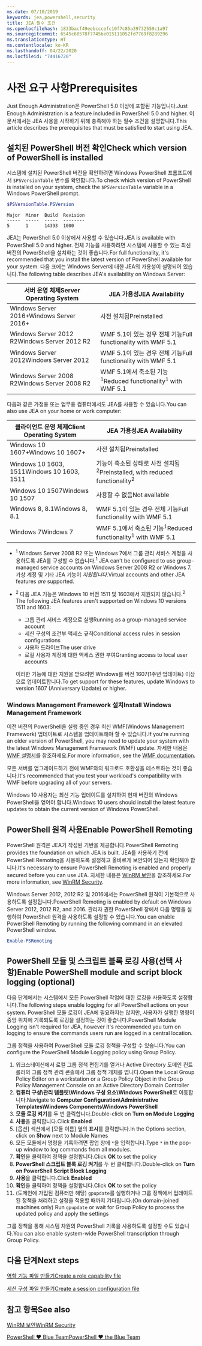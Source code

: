 ```yaml
---
ms.date: 07/10/2019
keywords: jea,powershell,security
title: JEA 필수 조건
ms.openlocfilehash: 1833bacf49eebcccefc10f7c85a39732559c1a97
ms.sourcegitcommit: 6545c60578f7745be015111052fd7769f8289296
ms.translationtype: HT
ms.contentlocale: ko-KR
ms.lasthandoff: 04/22/2020
ms.locfileid: "74416720"
---
```

# <a name="prerequisites"></a><span data-ttu-id="8868f-103">사전 요구 사항</span><span class="sxs-lookup"><span data-stu-id="8868f-103">Prerequisites</span></span>

<span data-ttu-id="8868f-104">Just Enough Administration은 PowerShell 5.0 이상에 포함된 기능입니다.</span><span class="sxs-lookup"><span data-stu-id="8868f-104">Just Enough Administration is a feature included in PowerShell 5.0 and higher.</span></span> <span data-ttu-id="8868f-105">이 문서에서는 JEA 사용을 시작하기 위해 충족해야 하는 필수 조건을 설명합니다.</span><span class="sxs-lookup"><span data-stu-id="8868f-105">This article describes the prerequisites that must be satisfied to start using JEA.</span></span>


## <a name="check-which-version-of-powershell-is-installed"></a><span data-ttu-id="8868f-106">설치된 PowerShell 버전 확인</span><span class="sxs-lookup"><span data-stu-id="8868f-106">Check which version of PowerShell is installed</span></span>

<span data-ttu-id="8868f-107">시스템에 설치된 PowerShell 버전을 확인하려면 Windows PowerShell 프롬프트에서 `$PSVersionTable` 변수를 확인합니다.</span><span class="sxs-lookup"><span data-stu-id="8868f-107">To check which version of PowerShell is installed on your system, check the `$PSVersionTable` variable in a Windows PowerShell prompt.</span></span>

```powershell
$PSVersionTable.PSVersion
```

```Output
Major  Minor  Build  Revision
-----  -----  -----  --------
5      1      14393  1000
```

<span data-ttu-id="8868f-108">JEA는 PowerShell 5.0 이상에서 사용할 수 있습니다.</span><span class="sxs-lookup"><span data-stu-id="8868f-108">JEA is available with PowerShell 5.0 and higher.</span></span> <span data-ttu-id="8868f-109">전체 기능을 사용하려면 시스템에 사용할 수 있는 최신 버전의 PowerShell을 설치하는 것이 좋습니다.</span><span class="sxs-lookup"><span data-stu-id="8868f-109">For full functionality, it's recommended that you install the latest version of PowerShell available for your system.</span></span> <span data-ttu-id="8868f-110">다음 표에는 Windows Server에 대한 JEA의 가용성이 설명되어 있습니다.</span><span class="sxs-lookup"><span data-stu-id="8868f-110">The following table describes JEA's availability on Windows Server:</span></span>

| <span data-ttu-id="8868f-111">서버 운영 체제</span><span class="sxs-lookup"><span data-stu-id="8868f-111">Server Operating System</span></span> |                <span data-ttu-id="8868f-112">JEA 가용성</span><span class="sxs-lookup"><span data-stu-id="8868f-112">JEA Availability</span></span>                |
| ----------------------- | ---------------------------------------------- |
| <span data-ttu-id="8868f-113">Windows Server 2016+</span><span class="sxs-lookup"><span data-stu-id="8868f-113">Windows Server 2016+</span></span>    | <span data-ttu-id="8868f-114">사전 설치됨</span><span class="sxs-lookup"><span data-stu-id="8868f-114">Preinstalled</span></span>                                   |
| <span data-ttu-id="8868f-115">Windows Server 2012 R2</span><span class="sxs-lookup"><span data-stu-id="8868f-115">Windows Server 2012 R2</span></span>  | <span data-ttu-id="8868f-116">WMF 5.1이 있는 경우 전체 기능</span><span class="sxs-lookup"><span data-stu-id="8868f-116">Full functionality with WMF 5.1</span></span>                |
| <span data-ttu-id="8868f-117">Windows Server 2012</span><span class="sxs-lookup"><span data-stu-id="8868f-117">Windows Server 2012</span></span>     | <span data-ttu-id="8868f-118">WMF 5.1이 있는 경우 전체 기능</span><span class="sxs-lookup"><span data-stu-id="8868f-118">Full functionality with WMF 5.1</span></span>                |
| <span data-ttu-id="8868f-119">Windows Server 2008 R2</span><span class="sxs-lookup"><span data-stu-id="8868f-119">Windows Server 2008 R2</span></span>  | <span data-ttu-id="8868f-120">WMF 5.1에서 축소된 기능<sup>1</sup></span><span class="sxs-lookup"><span data-stu-id="8868f-120">Reduced functionality<sup>1</sup> with WMF 5.1</span></span> |

<span data-ttu-id="8868f-121">다음과 같은 가정용 또는 업무용 컴퓨터에서도 JEA를 사용할 수 있습니다.</span><span class="sxs-lookup"><span data-stu-id="8868f-121">You can also use JEA on your home or work computer:</span></span>

| <span data-ttu-id="8868f-122">클라이언트 운영 체제</span><span class="sxs-lookup"><span data-stu-id="8868f-122">Client Operating System</span></span> |                   <span data-ttu-id="8868f-123">JEA 가용성</span><span class="sxs-lookup"><span data-stu-id="8868f-123">JEA Availability</span></span>                   |
| ----------------------- | ---------------------------------------------------- |
| <span data-ttu-id="8868f-124">Windows 10 1607+</span><span class="sxs-lookup"><span data-stu-id="8868f-124">Windows 10 1607+</span></span>        | <span data-ttu-id="8868f-125">사전 설치됨</span><span class="sxs-lookup"><span data-stu-id="8868f-125">Preinstalled</span></span>                                         |
| <span data-ttu-id="8868f-126">Windows 10 1603, 1511</span><span class="sxs-lookup"><span data-stu-id="8868f-126">Windows 10 1603, 1511</span></span>   | <span data-ttu-id="8868f-127">기능이 축소된 상태로 사전 설치됨<sup>2</sup></span><span class="sxs-lookup"><span data-stu-id="8868f-127">Preinstalled, with reduced functionality<sup>2</sup></span></span> |
| <span data-ttu-id="8868f-128">Windows 10 1507</span><span class="sxs-lookup"><span data-stu-id="8868f-128">Windows 10 1507</span></span>         | <span data-ttu-id="8868f-129">사용할 수 없음</span><span class="sxs-lookup"><span data-stu-id="8868f-129">Not available</span></span>                                        |
| <span data-ttu-id="8868f-130">Windows 8, 8.1</span><span class="sxs-lookup"><span data-stu-id="8868f-130">Windows 8, 8.1</span></span>          | <span data-ttu-id="8868f-131">WMF 5.1이 있는 경우 전체 기능</span><span class="sxs-lookup"><span data-stu-id="8868f-131">Full functionality with WMF 5.1</span></span>                      |
| <span data-ttu-id="8868f-132">Windows 7</span><span class="sxs-lookup"><span data-stu-id="8868f-132">Windows 7</span></span>               | <span data-ttu-id="8868f-133">WMF 5.1에서 축소된 기능<sup>1</sup></span><span class="sxs-lookup"><span data-stu-id="8868f-133">Reduced functionality<sup>1</sup> with WMF 5.1</span></span>       |

- <span data-ttu-id="8868f-134"><sup>1</sup> Windows Server 2008 R2 또는 Windows 7에서 그룹 관리 서비스 계정을 사용하도록 JEA를 구성할 수 없습니다.</span><span class="sxs-lookup"><span data-stu-id="8868f-134"><sup>1</sup> JEA can't be configured to use group-managed service accounts on Windows Server 2008 R2 or Windows 7.</span></span> <span data-ttu-id="8868f-135">가상 계정 및 기타 JEA 기능이 *지원됩니다*.</span><span class="sxs-lookup"><span data-stu-id="8868f-135">Virtual accounts and other JEA features *are* supported.</span></span>

- <span data-ttu-id="8868f-136"><sup>2</sup> 다음 JEA 기능은 Windows 10 버전 1511 및 1603에서 지원되지 않습니다.</span><span class="sxs-lookup"><span data-stu-id="8868f-136"><sup>2</sup> The following JEA features aren't supported on Windows 10 versions 1511 and 1603:</span></span>

  - <span data-ttu-id="8868f-137">그룹 관리 서비스 계정으로 실행</span><span class="sxs-lookup"><span data-stu-id="8868f-137">Running as a group-managed service account</span></span>
  - <span data-ttu-id="8868f-138">세션 구성의 조건부 액세스 규칙</span><span class="sxs-lookup"><span data-stu-id="8868f-138">Conditional access rules in session configurations</span></span>
  - <span data-ttu-id="8868f-139">사용자 드라이브</span><span class="sxs-lookup"><span data-stu-id="8868f-139">The user drive</span></span>
  - <span data-ttu-id="8868f-140">로컬 사용자 계정에 대한 액세스 권한 부여</span><span class="sxs-lookup"><span data-stu-id="8868f-140">Granting access to local user accounts</span></span>

  <span data-ttu-id="8868f-141">이러한 기능에 대한 지원을 받으려면 Windows를 버전 1607(1주년 업데이트) 이상으로 업데이트합니다.</span><span class="sxs-lookup"><span data-stu-id="8868f-141">To get support for these features, update Windows to version 1607 (Anniversary Update) or higher.</span></span>

### <a name="install-windows-management-framework"></a><span data-ttu-id="8868f-142">Windows Management Framework 설치</span><span class="sxs-lookup"><span data-stu-id="8868f-142">Install Windows Management Framework</span></span>

<span data-ttu-id="8868f-143">이전 버전의 PowerShell을 실행 중인 경우 최신 WMF(Windows Management Framework) 업데이트로 시스템을 업데이트해야 할 수 있습니다.</span><span class="sxs-lookup"><span data-stu-id="8868f-143">If you're running an older version of PowerShell, you may need to update your system with the latest Windows Management Framework (WMF) update.</span></span> <span data-ttu-id="8868f-144">자세한 내용은 [WMF 설명서](/powershell/scripting/wmf/overview)를 참조하세요.</span><span class="sxs-lookup"><span data-stu-id="8868f-144">For more information, see the [WMF documentation](/powershell/scripting/wmf/overview).</span></span>

<span data-ttu-id="8868f-145">모든 서버를 업그레이드하기 전에 WMF와의 워크로드 호환성을 테스트하는 것이 좋습니다.</span><span class="sxs-lookup"><span data-stu-id="8868f-145">It's recommended that you test your workload's compatibility with WMF before upgrading all of your servers.</span></span>

<span data-ttu-id="8868f-146">Windows 10 사용자는 최신 기능 업데이트를 설치하여 현재 버전의 Windows PowerShell을 얻어야 합니다.</span><span class="sxs-lookup"><span data-stu-id="8868f-146">Windows 10 users should install the latest feature updates to obtain the current version of Windows PowerShell.</span></span>

## <a name="enable-powershell-remoting"></a><span data-ttu-id="8868f-147">PowerShell 원격 사용</span><span class="sxs-lookup"><span data-stu-id="8868f-147">Enable PowerShell Remoting</span></span>

<span data-ttu-id="8868f-148">PowerShell 원격은 JEA가 작성된 기반을 제공합니다.</span><span class="sxs-lookup"><span data-stu-id="8868f-148">PowerShell Remoting provides the foundation on which JEA is built.</span></span> <span data-ttu-id="8868f-149">JEA를 사용하기 전에 PowerShell Remoting을 사용하도록 설정하고 올바르게 보안되어 있는지 확인해야 합니다.</span><span class="sxs-lookup"><span data-stu-id="8868f-149">It's necessary to ensure PowerShell Remoting is enabled and properly secured before you can use JEA.</span></span> <span data-ttu-id="8868f-150">자세한 내용은 [WinRM 보안](/powershell/scripting/learn/remoting/winrmsecurity)을 참조하세요.</span><span class="sxs-lookup"><span data-stu-id="8868f-150">For more information, see [WinRM Security](/powershell/scripting/learn/remoting/winrmsecurity).</span></span>

<span data-ttu-id="8868f-151">Windows Server 2012, 2012 R2 및 2016에서는 PowerShell 원격이 기본적으로 사용하도록 설정됩니다.</span><span class="sxs-lookup"><span data-stu-id="8868f-151">PowerShell Remoting is enabled by default on Windows Server 2012, 2012 R2, and 2016.</span></span> <span data-ttu-id="8868f-152">관리자 권한 PowerShell 창에서 다음 명령을 실행하여 PowerShell 원격을 사용하도록 설정할 수 있습니다.</span><span class="sxs-lookup"><span data-stu-id="8868f-152">You can enable PowerShell Remoting by running the following command in an elevated PowerShell window.</span></span>

```powershell
Enable-PSRemoting
```

## <a name="enable-powershell-module-and-script-block-logging-optional"></a><span data-ttu-id="8868f-153">PowerShell 모듈 및 스크립트 블록 로깅 사용(선택 사항)</span><span class="sxs-lookup"><span data-stu-id="8868f-153">Enable PowerShell module and script block logging (optional)</span></span>

<span data-ttu-id="8868f-154">다음 단계에서는 시스템에서 모든 PowerShell 작업에 대한 로깅을 사용하도록 설정합니다.</span><span class="sxs-lookup"><span data-stu-id="8868f-154">The following steps enable logging for all PowerShell actions on your system.</span></span> <span data-ttu-id="8868f-155">PowerShell 모듈 로깅이 JEA에 필요하지는 않지만, 사용자가 실행한 명령이 중앙 위치에 기록되도록 로깅을 설정하는 것이 좋습니다.</span><span class="sxs-lookup"><span data-stu-id="8868f-155">PowerShell Module Logging isn't required for JEA, however it's recommended you turn on logging to ensure the commands users run are logged in a central location.</span></span>

<span data-ttu-id="8868f-156">그룹 정책을 사용하여 PowerShell 모듈 로깅 정책을 구성할 수 있습니다.</span><span class="sxs-lookup"><span data-stu-id="8868f-156">You can configure the PowerShell Module Logging policy using Group Policy.</span></span>

1. <span data-ttu-id="8868f-157">워크스테이션에서 로컬 그룹 정책 편집기를 열거나 Active Directory 도메인 컨트롤러의 그룹 정책 관리 콘솔에서 그룹 정책 개체를 엽니다.</span><span class="sxs-lookup"><span data-stu-id="8868f-157">Open the Local Group Policy Editor on a workstation or a Group Policy Object in the Group Policy Management Console on an Active Directory Domain Controller</span></span>
2. <span data-ttu-id="8868f-158">**컴퓨터 구성\\관리 템플릿\\Windows 구성 요소\\Windows PowerShell**로 이동합니다.</span><span class="sxs-lookup"><span data-stu-id="8868f-158">Navigate to **Computer Configuration\\Administrative Templates\\Windows Components\\Windows PowerShell**</span></span>
3. <span data-ttu-id="8868f-159">**모듈 로깅 켜기**를 두 번 클릭합니다.</span><span class="sxs-lookup"><span data-stu-id="8868f-159">Double-click on **Turn on Module Logging**</span></span>
4. <span data-ttu-id="8868f-160">**사용**을 클릭합니다.</span><span class="sxs-lookup"><span data-stu-id="8868f-160">Click **Enabled**</span></span>
5. <span data-ttu-id="8868f-161">[옵션] 섹션에서 [모듈 이름] 옆의 **표시**를 클릭합니다.</span><span class="sxs-lookup"><span data-stu-id="8868f-161">In the Options section, click on **Show** next to Module Names</span></span>
6. <span data-ttu-id="8868f-162">모든 모듈에서 명령을 기록하려면 팝업 창에 `*`을 입력합니다.</span><span class="sxs-lookup"><span data-stu-id="8868f-162">Type `*` in the pop-up window to log commands from all modules.</span></span>
7. <span data-ttu-id="8868f-163">**확인**을 클릭하여 정책을 설정합니다.</span><span class="sxs-lookup"><span data-stu-id="8868f-163">Click **OK** to set the policy</span></span>
8. <span data-ttu-id="8868f-164">**PowerShell 스크립트 블록 로깅 켜기**를 두 번 클릭합니다.</span><span class="sxs-lookup"><span data-stu-id="8868f-164">Double-click on **Turn on PowerShell Script Block Logging**</span></span>
9. <span data-ttu-id="8868f-165">**사용**을 클릭합니다.</span><span class="sxs-lookup"><span data-stu-id="8868f-165">Click **Enabled**</span></span>
10. <span data-ttu-id="8868f-166">**확인**을 클릭하여 정책을 설정합니다.</span><span class="sxs-lookup"><span data-stu-id="8868f-166">Click **OK** to set the policy</span></span>
11. <span data-ttu-id="8868f-167">(도메인에 가입된 컴퓨터만 해당) `gpupdate`를 실행하거나 그룹 정책에서 업데이트된 정책을 처리하고 설정을 적용할 때까지 기다립니다.</span><span class="sxs-lookup"><span data-stu-id="8868f-167">(On domain-joined machines only) Run `gpupdate` or wait for Group Policy to process the updated policy and apply the settings</span></span>

<span data-ttu-id="8868f-168">그룹 정책을 통해 시스템 차원의 PowerShell 기록을 사용하도록 설정할 수도 있습니다.</span><span class="sxs-lookup"><span data-stu-id="8868f-168">You can also enable system-wide PowerShell transcription through Group Policy.</span></span>

## <a name="next-steps"></a><span data-ttu-id="8868f-169">다음 단계</span><span class="sxs-lookup"><span data-stu-id="8868f-169">Next steps</span></span>

[<span data-ttu-id="8868f-170">역할 기능 파일 만들기</span><span class="sxs-lookup"><span data-stu-id="8868f-170">Create a role capability file</span></span>](role-capabilities.md)

[<span data-ttu-id="8868f-171">세션 구성 파일 만들기</span><span class="sxs-lookup"><span data-stu-id="8868f-171">Create a session configuration file</span></span>](session-configurations.md)

## <a name="see-also"></a><span data-ttu-id="8868f-172">참고 항목</span><span class="sxs-lookup"><span data-stu-id="8868f-172">See also</span></span>

[<span data-ttu-id="8868f-173">WinRM 보안</span><span class="sxs-lookup"><span data-stu-id="8868f-173">WinRM Security</span></span>](/powershell/scripting/learn/remoting/winrmsecurity)

[<span data-ttu-id="8868f-174">PowerShell ♥ Blue Team</span><span class="sxs-lookup"><span data-stu-id="8868f-174">PowerShell ♥ the Blue Team</span></span>](https://devblogs.microsoft.com/powershell/powershell-the-blue-team/)
